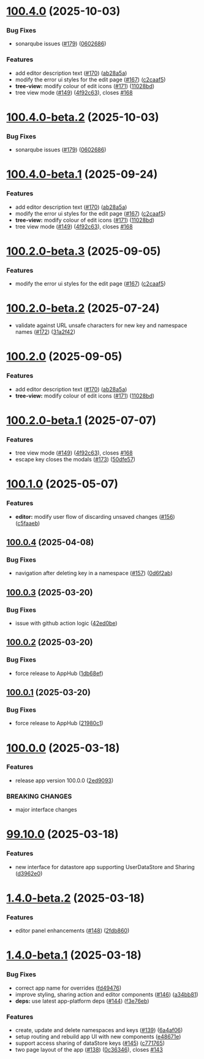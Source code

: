 # [100.4.0](https://github.com/dhis2/datastore-app/compare/v100.3.0...v100.4.0) (2025-10-03)


### Bug Fixes

* sonarqube issues ([#179](https://github.com/dhis2/datastore-app/issues/179)) ([0602686](https://github.com/dhis2/datastore-app/commit/060268666305005ebe8f67f4660969396e7f2e84))


### Features

* add editor description text ([#170](https://github.com/dhis2/datastore-app/issues/170)) ([ab28a5a](https://github.com/dhis2/datastore-app/commit/ab28a5a23fa4c1cb70a104d67842a4cee339fba0))
* modify the error ui styles for the edit page ([#167](https://github.com/dhis2/datastore-app/issues/167)) ([c2caaf5](https://github.com/dhis2/datastore-app/commit/c2caaf59252da4cf2c27dc26ad1204256b2a87c8))
* **tree-view:** modify colour of edit icons ([#171](https://github.com/dhis2/datastore-app/issues/171)) ([11028bd](https://github.com/dhis2/datastore-app/commit/11028bd9855da870fb6c6f867aeddce9b185b39c))
* tree view mode ([#149](https://github.com/dhis2/datastore-app/issues/149)) ([4f92c63](https://github.com/dhis2/datastore-app/commit/4f92c637422058d855e74f546320c7fc2d13c011)), closes [#168](https://github.com/dhis2/datastore-app/issues/168)

# [100.4.0-beta.2](https://github.com/dhis2/datastore-app/compare/v100.4.0-beta.1...v100.4.0-beta.2) (2025-10-03)


### Bug Fixes

* sonarqube issues ([#179](https://github.com/dhis2/datastore-app/issues/179)) ([0602686](https://github.com/dhis2/datastore-app/commit/060268666305005ebe8f67f4660969396e7f2e84))

# [100.4.0-beta.1](https://github.com/dhis2/datastore-app/compare/v100.3.0...v100.4.0-beta.1) (2025-09-24)


### Features

* add editor description text ([#170](https://github.com/dhis2/datastore-app/issues/170)) ([ab28a5a](https://github.com/dhis2/datastore-app/commit/ab28a5a23fa4c1cb70a104d67842a4cee339fba0))
* modify the error ui styles for the edit page ([#167](https://github.com/dhis2/datastore-app/issues/167)) ([c2caaf5](https://github.com/dhis2/datastore-app/commit/c2caaf59252da4cf2c27dc26ad1204256b2a87c8))
* **tree-view:** modify colour of edit icons ([#171](https://github.com/dhis2/datastore-app/issues/171)) ([11028bd](https://github.com/dhis2/datastore-app/commit/11028bd9855da870fb6c6f867aeddce9b185b39c))
* tree view mode ([#149](https://github.com/dhis2/datastore-app/issues/149)) ([4f92c63](https://github.com/dhis2/datastore-app/commit/4f92c637422058d855e74f546320c7fc2d13c011)), closes [#168](https://github.com/dhis2/datastore-app/issues/168)

# [100.2.0-beta.3](https://github.com/dhis2/datastore-app/compare/v100.2.0-beta.2...v100.2.0-beta.3) (2025-09-05)


### Features

* modify the error ui styles for the edit page ([#167](https://github.com/dhis2/datastore-app/issues/167)) ([c2caaf5](https://github.com/dhis2/datastore-app/commit/c2caaf59252da4cf2c27dc26ad1204256b2a87c8))

# [100.2.0-beta.2](https://github.com/dhis2/datastore-app/compare/v100.2.0-beta.1...v100.2.0-beta.2) (2025-07-24)
* validate against URL unsafe characters for new key and namespace names ([#172](https://github.com/dhis2/datastore-app/issues/172)) ([31a2f42](https://github.com/dhis2/datastore-app/commit/31a2f42732f3516e7020207b394ac72fc52e18d4))

# [100.2.0](https://github.com/dhis2/datastore-app/compare/v100.1.0...v100.2.0) (2025-09-05)


### Features

* add editor description text ([#170](https://github.com/dhis2/datastore-app/issues/170)) ([ab28a5a](https://github.com/dhis2/datastore-app/commit/ab28a5a23fa4c1cb70a104d67842a4cee339fba0))
* **tree-view:** modify colour of edit icons ([#171](https://github.com/dhis2/datastore-app/issues/171)) ([11028bd](https://github.com/dhis2/datastore-app/commit/11028bd9855da870fb6c6f867aeddce9b185b39c))

# [100.2.0-beta.1](https://github.com/dhis2/datastore-app/compare/v100.1.0...v100.2.0-beta.1) (2025-07-07)


### Features

* tree view mode ([#149](https://github.com/dhis2/datastore-app/issues/149)) ([4f92c63](https://github.com/dhis2/datastore-app/commit/4f92c637422058d855e74f546320c7fc2d13c011)), closes [#168](https://github.com/dhis2/datastore-app/issues/168)
* escape key closes the modals ([#173](https://github.com/dhis2/datastore-app/issues/173)) ([50dfe57](https://github.com/dhis2/datastore-app/commit/50dfe57e70becd3f84a637e2f19ae880cd645aa7))

# [100.1.0](https://github.com/dhis2/datastore-app/compare/v100.0.4...v100.1.0) (2025-05-07)


### Features

* **editor:**  modify user flow of discarding unsaved changes ([#156](https://github.com/dhis2/datastore-app/issues/156)) ([c5faaeb](https://github.com/dhis2/datastore-app/commit/c5faaebb66ee2a2129fdc8a5146b14bf89ba1c3e))

## [100.0.4](https://github.com/dhis2/datastore-app/compare/v100.0.3...v100.0.4) (2025-04-08)


### Bug Fixes

* navigation after deleting key in a namespace ([#157](https://github.com/dhis2/datastore-app/issues/157)) ([0d6f2ab](https://github.com/dhis2/datastore-app/commit/0d6f2ab9d8f1dbf8e8e95055e02fd2046a63cd86))

## [100.0.3](https://github.com/dhis2/datastore-app/compare/v100.0.2...v100.0.3) (2025-03-20)


### Bug Fixes

* issue with github action logic ([42ed0be](https://github.com/dhis2/datastore-app/commit/42ed0bef17d0aad6f99a4e6835de0249607aa50a))

## [100.0.2](https://github.com/dhis2/datastore-app/compare/v100.0.1...v100.0.2) (2025-03-20)


### Bug Fixes

* force release to AppHub ([1db68ef](https://github.com/dhis2/datastore-app/commit/1db68ef930d06e20f44a87021f6e5e193b791013))

## [100.0.1](https://github.com/dhis2/datastore-app/compare/v100.0.0...v100.0.1) (2025-03-20)


### Bug Fixes

* force release to AppHub ([21980c1](https://github.com/dhis2/datastore-app/commit/21980c12195bdcbb34918b944f6e2a7fafd6eddd))

# [100.0.0](https://github.com/dhis2/datastore-app/compare/v99.10.1...v100.0.0) (2025-03-18)


### Features

* release app version 100.0.0 ([2ed9093](https://github.com/dhis2/datastore-app/commit/2ed9093420c5cbbc318dc58fffc3325d4e341e30))


### BREAKING CHANGES

* major interface changes

# [99.10.0](https://github.com/dhis2/datastore-app/compare/v99.9.9...v99.10.0) (2025-03-18)


### Features

* new interface for datastore app supporting UserDataStore and Sharing ([d3962e0](https://github.com/dhis2/datastore-app/commit/d3962e0d3de1783cf3afdea054338943f50ecfc3))

# [1.4.0-beta.2](https://github.com/dhis2/datastore-app/compare/v1.4.0-beta.1...v1.4.0-beta.2) (2025-03-18)


### Features

* editor panel enhancements ([#148](https://github.com/dhis2/datastore-app/issues/148)) ([2fdb860](https://github.com/dhis2/datastore-app/commit/2fdb860a3721dde49c954f296d5d1daf94ece2d1))

# [1.4.0-beta.1](https://github.com/dhis2/datastore-app/compare/v1.3.5...v1.4.0-beta.1) (2025-03-18)


### Bug Fixes

* correct app name for overrides ([fd49476](https://github.com/dhis2/datastore-app/commit/fd49476b65da978500fe2ed172efd7c38d60c832))
* improve styling, sharing action and editor components ([#146](https://github.com/dhis2/datastore-app/issues/146)) ([a34bb81](https://github.com/dhis2/datastore-app/commit/a34bb8104485aba784eb3dabffa205756acce114))
* **deps:** use latest app-platform deps ([#144](https://github.com/dhis2/datastore-app/issues/144)) ([f3e76eb](https://github.com/dhis2/datastore-app/commit/f3e76ebf96fe035d2854e51efe1a797a8e51e584))


### Features

* create, update and delete namespaces and keys ([#139](https://github.com/dhis2/datastore-app/issues/139)) ([6a4af06](https://github.com/dhis2/datastore-app/commit/6a4af061b709b5ecfe548e9b254253155c801a32))
* setup routing and rebuild app UI with new components ([e48671e](https://github.com/dhis2/datastore-app/commit/e48671eb906cd4c2fccdee571a47d87df5c85616))
* support access sharing of dataStore keys ([#145](https://github.com/dhis2/datastore-app/issues/145)) ([c771765](https://github.com/dhis2/datastore-app/commit/c771765de668902a27d99adf83e340f03d623514))
* two page layout of the app ([#138](https://github.com/dhis2/datastore-app/issues/138)) ([0c36346](https://github.com/dhis2/datastore-app/commit/0c36346e7185e18f518a914ade5b5fbe56cc88a2)), closes [#143](https://github.com/dhis2/datastore-app/issues/143)

